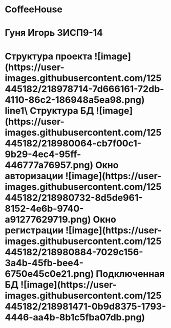 # CoffeeHouse
<h1>Гуня Игорь 3ИСП9-14<h1/>
<b>Структура проекта<b/>
  ![image](https://user-images.githubusercontent.com/125445182/218978714-7d666161-72db-4110-86c2-186948a5ea98.png) line1\
<b>Структура БД<b/>
  ![image](https://user-images.githubusercontent.com/125445182/218980064-cb7f00c1-9b29-4ec4-95ff-446777a76957.png)
<b>Окно авторизации<b/> 
  ![image](https://user-images.githubusercontent.com/125445182/218980732-8d5de961-8152-4e6b-9740-a91277629719.png)
<b>Окно регистрации<b/> 
  ![image](https://user-images.githubusercontent.com/125445182/218980884-7029c156-3a4b-45fb-bee4-6750e45c0e21.png)
<b>Подключенная БД<b/>
  ![image](https://user-images.githubusercontent.com/125445182/218981471-0b9d8375-1793-4446-aa4b-8b1c5fba07db.png)

